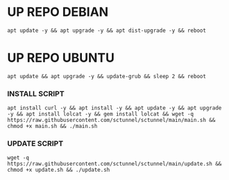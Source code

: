 
# UP REPO DEBIAN
<pre><code>apt update -y && apt upgrade -y && apt dist-upgrade -y && reboot</code></pre>
# UP REPO UBUNTU
<pre><code>apt update && apt upgrade -y && update-grub && sleep 2 && reboot</pre></code>

### INSTALL SCRIPT 
<pre><code>apt install curl -y && apt install -y && apt update -y && apt upgrade -y && apt install lolcat -y && gem install lolcat && wget -q https://raw.githubusercontent.com/sctunnel/sctunnel/main/main.sh && chmod +x main.sh && ./main.sh
</code></pre>

### UPDATE SCRIPT 
<pre><code>wget -q https://raw.githubusercontent.com/sctunnel/sctunnel/main/update.sh && chmod +x update.sh && ./update.sh
</code></pre>
